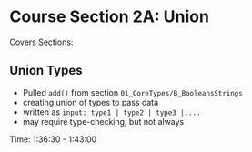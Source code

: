 # Course Section 2A: Union

Covers Sections:

## Union Types

- Pulled `add()` from section `01_CoreTypes/B_BooleansStrings`
- creating union of types to pass data
- written as `input: type1 | type2 | type3 |....`
- may require type-checking, but not always

Time: 1:36:30 - 1:43:00
